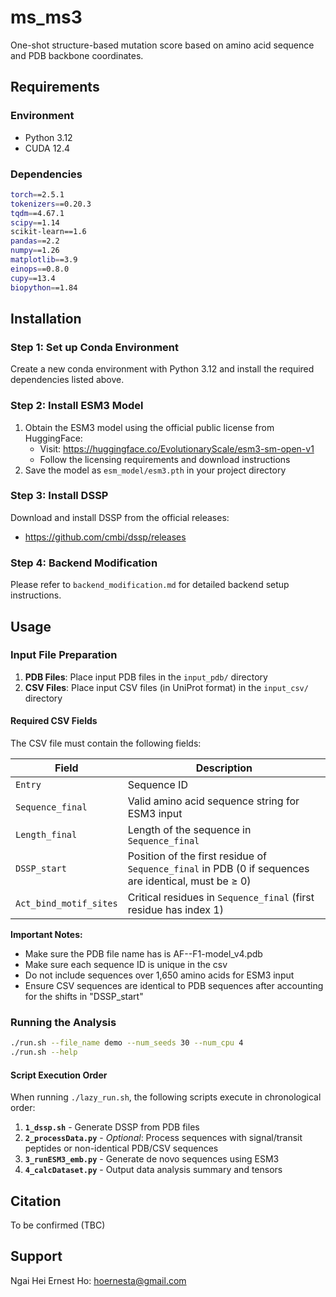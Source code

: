 # ms_ms3

One-shot structure-based mutation score based on amino acid sequence and PDB backbone coordinates.

## Requirements

### Environment
- Python 3.12
- CUDA 12.4

### Dependencies
```bash
torch==2.5.1
tokenizers==0.20.3
tqdm==4.67.1
scipy==1.14
scikit-learn==1.6
pandas==2.2
numpy==1.26
matplotlib==3.9
einops==0.8.0
cupy==13.4
biopython==1.84
```

## Installation

### Step 1: Set up Conda Environment
Create a new conda environment with Python 3.12 and install the required dependencies listed above.

### Step 2: Install ESM3 Model
1. Obtain the ESM3 model using the official public license from HuggingFace:
   - Visit: https://huggingface.co/EvolutionaryScale/esm3-sm-open-v1
   - Follow the licensing requirements and download instructions
2. Save the model as `esm_model/esm3.pth` in your project directory

### Step 3: Install DSSP
Download and install DSSP from the official releases:
- https://github.com/cmbi/dssp/releases

### Step 4: Backend Modification
Please refer to `backend_modification.md` for detailed backend setup instructions.

## Usage

### Input File Preparation

1. **PDB Files**: Place input PDB files in the `input_pdb/` directory
2. **CSV Files**: Place input CSV files (in UniProt format) in the `input_csv/` directory

#### Required CSV Fields
The CSV file must contain the following fields:

| Field | Description |
|-------|-------------|
| `Entry` | Sequence ID |
| `Sequence_final` | Valid amino acid sequence string for ESM3 input |
| `Length_final` | Length of the sequence in `Sequence_final` |
| `DSSP_start` | Position of the first residue of `Sequence_final` in PDB (0 if sequences are identical, must be ≥ 0) |
| `Act_bind_motif_sites` | Critical residues in `Sequence_final` (first residue has index 1) |

**Important Notes:**
- Make sure the PDB file name has is AF-<Entry>-F1-model_v4.pdb 
- Make sure each sequence ID is unique in the csv
- Do not include sequences over 1,650 amino acids for ESM3 input
- Ensure CSV sequences are identical to PDB sequences after accounting for the shifts in "DSSP_start"

### Running the Analysis

```bash
./run.sh --file_name demo --num_seeds 30 --num_cpu 4
./run.sh --help
```

#### Script Execution Order
When running `./lazy_run.sh`, the following scripts execute in chronological order:

1. **`1_dssp.sh`** - Generate DSSP from PDB files
2. **`2_processData.py`** - *Optional*: Process sequences with signal/transit peptides or non-identical PDB/CSV sequences
3. **`3_runESM3_emb.py`** - Generate de novo sequences using ESM3
4. **`4_calcDataset.py`** - Output data analysis summary and tensors


## Citation
To be confirmed (TBC)

## Support
Ngai Hei Ernest Ho: hoernesta@gmail.com
